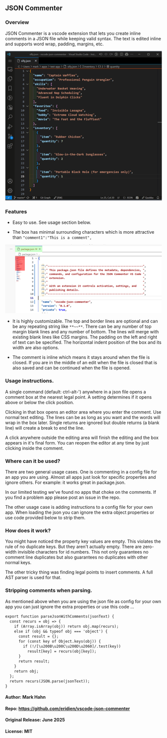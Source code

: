 ## JSON Commenter

### Overview

JSON Commenter is a vscode extension that lets you create inline comments in a JSON file while keeping valid syntax. The text is edited inline and supports word wrap, padding, margins, etc. 

![Intro Gif](images/intro.gif)

### Features

- Easy to use. See usage section below.

- The box has minimal surrounding characters which is more attractive than `"comment1":"This is a comment",`

![Box](images/appearance.png)

- It is highly customizable. The top and border lines are optional and can be any repeating string like `**~~**`. There can be any number of top margin blank lines and any number of bottom.  The lines will merge with existing blank lines like CSS margins. The padding on the left and right of text can be specified.  The horizontal indent position of the box and its width are also options.

- The comment is inline which means it stays around when the file is closed. If you are in the middle of an edit when the file is closed that is also saved and can be continued when the file is opened.

### Usage instructions.

A single command (default: ctrl-alt-') anywhere in a json file opens a comment box at the nearest legal point. A setting determines if it opens above or below the click position.

Clicking in that box opens an editor area where you enter the comment. Use normal text editing. The lines can be as long as you want and the words will wrap in the box later. Single returns are ignored but double returns (a blank line) will create a break to end the line. 

A click anywhere outside the editing area will finish the editing and the box appears in it's final form.  You can reopen the editor at any time by just clicking inside the comment.

### Where can it be used?

There are two general usage cases.  One is commenting in a config file for an app you are using.  Almost all apps just look for specific properties and ignore others. For example: it works great in package.json. 

In our limited testing we've found no apps that choke on the comments.  If you find a problem app please post an issue in the repo.

The other usage case is adding instructions to a config file for your own app.  When loading the json you can ignore the extra object properties or use code provided below to strip them.

### How does it work?

You might have noticed the property key values are empty. This violates the rule of no duplicate keys.  But they aren't actually empty.  There are zero-width invisible characters for id numbers.  This not only guarantees no comment line duplicates but also guarantees no duplicates with other normal keys.

The other tricky thing was finding legal points to insert comments. A full AST parser is used for that.

### Stripping comments when parsing.

As mentioned above when you are using the json file as config for your own app you can just ignore the extra properties or use this code ...

```
export function parseJsonWithComments(jsonText) {
  const recurs = obj => {
    if (Array.isArray(obj)) return obj.map(recurs);
    else if (obj && typeof obj === 'object') {
      const result = {};
      for (const key of Object.keys(obj)) {
        if (!/[\u200B\u200C\u200D\u2060]/.test(key)) 
          result[key] = recurs(obj[key]);
      }
      return result;
    }
    return obj;
  };
  return recurs(JSON.parse(jsonText));
}
```

#### Author: Mark Hahn

#### Repo: https://github.com/eridien/vscode-json-commenter

#### Original Release: June 2025

#### License: MIT

